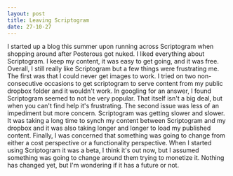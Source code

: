 ```yaml
---
layout: post
title: Leaving Scriptogram
date: 27-10-27
---
```


I started up a blog this summer upon running across Scriptogram when shopping around after Posterous got nuked. I liked everything about Scriptogram. I keep my content, it was easy to get going, and it was free. Overall, I still really like Scriptogram but a few things were frustrating me. The first was that I could never get images to work. I tried on two non-consecutive occasions to get scriptogram to serve content from my public dropbox folder and it wouldn't work. In googling for an answer, I found Scriptogram seemed to not be very popular. That itself isn't a big deal, but when you can't find help it's frustrating. The second issue was less of an impediment but more concern. Scriptogram was getting slower and slower. It was taking a long time to synch my content between Scriptogram and my dropbox and it was also taking longer and longer to load my published content. Finally, I was concerned that something was going to change from either a cost perspective or a functionality perspective. When I started using Scriptogram it was a beta, I think it's out now, but I assumed something was going to change around them trying to monetize it. Nothing has changed yet, but I'm wondering if it has a future or not.

